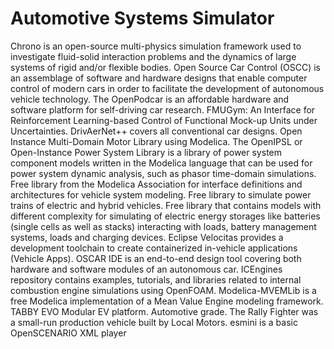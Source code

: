 # Automotive Systems Simulator

Chrono is an open-source multi-physics simulation framework used to investigate fluid-solid interaction problems and the dynamics of large systems of rigid and/or flexible bodies. Open Source Car Control (OSCC) is an assemblage of software and hardware designs that enable computer control of modern cars in order to facilitate the development of autonomous vehicle technology. The OpenPodcar is an affordable hardware and software platform for self-driving car research. FMUGym: An Interface for Reinforcement Learning-based Control of Functional Mock-up Units under Uncertainties. DrivAerNet++ covers all conventional car designs. Open Instance Multi-Domain Motor Library using Modelica. The OpenIPSL or Open-Instance Power System Library is a library of power system component models written in the Modelica language that can be used for power system dynamic analysis, such as phasor time-domain simulations. Free library from the Modelica Association for interface definitions and architectures for vehicle system modeling. Free library to simulate power trains of electric and hybrid vehicles. Free library that contains models with different complexity for simulating of electric energy storages like batteries (single cells as well as stacks) interacting with loads, battery management systems, loads and charging devices. Eclipse Velocitas provides a development toolchain to create containerized in-vehicle applications (Vehicle Apps). OSCAR IDE is an end-to-end design tool covering both hardware and software modules of an autonomous car. ICEngines repository contains examples, tutorials, and libraries related to internal combustion engine simulations using OpenFOAM. Modelica-MVEMLib is a free Modelica implementation of a Mean Value Engine modeling framework. TABBY EVO Modular EV platform. Automotive grade. The Rally Fighter was a small-run production vehicle built by Local Motors. esmini is a basic OpenSCENARIO XML player